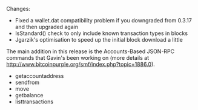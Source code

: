 Changes:
* Fixed a wallet.dat compatibility problem if you downgraded from 0.3.17 and then upgraded again
* IsStandard() check to only include known transaction types in blocks
* Jgarzik's optimisation to speed up the initial block download a little

The main addition in this release is the Accounts-Based JSON-RPC commands that Gavin's been working on (more details at http://www.bitcoinpurple.org/smf/index.php?topic=1886.0).  
* getaccountaddress
* sendfrom
* move
* getbalance
* listtransactions
